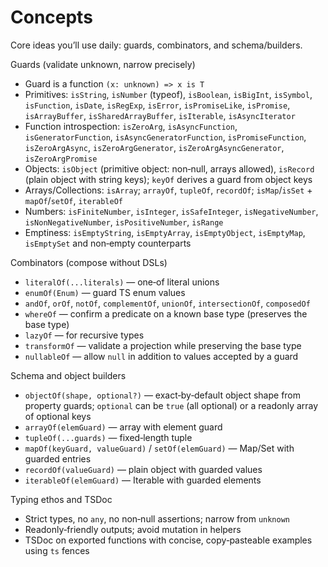 # Concepts

Core ideas you’ll use daily: guards, combinators, and schema/builders.

Guards (validate unknown, narrow precisely)
- Guard<T> is a function `(x: unknown) => x is T`
- Primitives: `isString`, `isNumber` (typeof), `isBoolean`, `isBigInt`, `isSymbol`, `isFunction`, `isDate`, `isRegExp`, `isError`, `isPromiseLike`, `isPromise`, `isArrayBuffer`, `isSharedArrayBuffer`, `isIterable`, `isAsyncIterator`
- Function introspection: `isZeroArg`, `isAsyncFunction`, `isGeneratorFunction`, `isAsyncGeneratorFunction`, `isPromiseFunction`, `isZeroArgAsync`, `isZeroArgGenerator`, `isZeroArgAsyncGenerator`, `isZeroArgPromise`
- Objects: `isObject` (primitive object: non‑null, arrays allowed), `isRecord` (plain object with string keys); `keyOf` derives a guard from object keys
- Arrays/Collections: `isArray`; `arrayOf`, `tupleOf`, `recordOf`; `isMap`/`isSet` + `mapOf`/`setOf`, `iterableOf`
- Numbers: `isFiniteNumber`, `isInteger`, `isSafeInteger`, `isNegativeNumber`, `isNonNegativeNumber`, `isPositiveNumber`, `isRange`
- Emptiness: `isEmptyString`, `isEmptyArray`, `isEmptyObject`, `isEmptyMap`, `isEmptySet` and non‑empty counterparts

Combinators (compose without DSLs)
- `literalOf(...literals)` — one‑of literal unions
- `enumOf(Enum)` — guard TS enum values
- `andOf`, `orOf`, `notOf`, `complementOf`, `unionOf`, `intersectionOf`, `composedOf`
- `whereOf` — confirm a predicate on a known base type (preserves the base type)
- `lazyOf` — for recursive types
- `transformOf` — validate a projection while preserving the base type
- `nullableOf` — allow `null` in addition to values accepted by a guard

Schema and object builders
- `objectOf(shape, optional?)` — exact‑by‑default object shape from property guards; `optional` can be `true` (all optional) or a readonly array of optional keys
- `arrayOf(elemGuard)` — array with element guard
- `tupleOf(...guards)` — fixed‑length tuple
- `mapOf(keyGuard, valueGuard)` / `setOf(elemGuard)` — Map/Set with guarded entries
- `recordOf(valueGuard)` — plain object with guarded values
- `iterableOf(elemGuard)` — Iterable with guarded elements

Typing ethos and TSDoc
- Strict types, no `any`, no non‑null assertions; narrow from `unknown`
- Readonly‑friendly outputs; avoid mutation in helpers
- TSDoc on exported functions with concise, copy‑pasteable examples using `ts` fences

